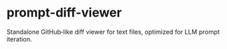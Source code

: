 # prompt-diff-viewer
Standalone GitHub‑like diff viewer for text files, optimized for LLM prompt iteration.
